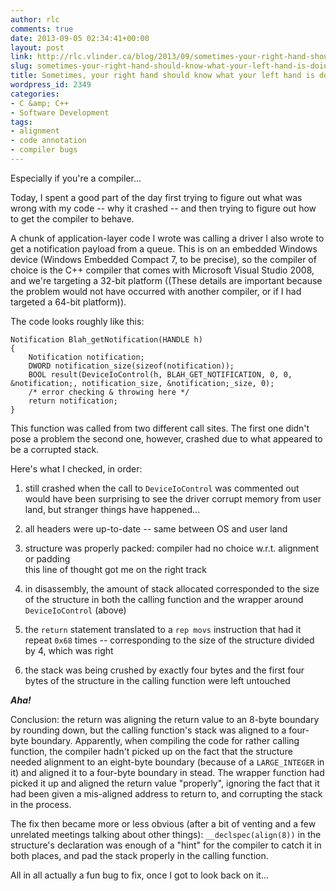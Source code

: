 ```yaml
---
author: rlc
comments: true
date: 2013-09-05 02:34:41+00:00
layout: post
link: http://rlc.vlinder.ca/blog/2013/09/sometimes-your-right-hand-should-know-what-your-left-hand-is-doing/
slug: sometimes-your-right-hand-should-know-what-your-left-hand-is-doing
title: Sometimes, your right hand should know what your left hand is doing
wordpress_id: 2349
categories:
- C &amp; C++
- Software Development
tags:
- alignment
- code annotation
- compiler bugs
---
```


Especially if you're a compiler...

<!--more-->

Today, I spent a good part of the day first trying to figure out what was wrong with my code -- why it crashed -- and then trying to figure out how to get the compiler to behave.

A chunk of application-layer code I wrote was calling a driver I also wrote to get a notification payload from a queue. This is on an embedded Windows device (Windows Embedded Compact 7, to be precise), so the compiler of choice is the C++ compiler that comes with Microsoft Visual Studio 2008, and we're targeting a 32-bit platform ((These details are important because the problem would not have occurred with another compiler, or if I had targeted a 64-bit platform)).

The code looks roughly like this:

    
    Notification Blah_getNotification(HANDLE h)
    {
        Notification notification;
        DWORD notification_size(sizeof(notification));
        BOOL result(DeviceIoControl(h, BLAH_GET_NOTIFICATION, 0, 0, &notification;, notification_size, &notification;_size, 0);
        /* error checking & throwing here */
        return notification;
    }



This function was called from two different call sites. The first one didn't pose a problem the second one, however, crashed due to what appeared to be a corrupted stack.

Here's what I checked, in order:



	
  1. still crashed when the call to `DeviceIoControl` was commented out  
would have been surprising to see the driver corrupt memory from user land, but stranger things have happened...

	
  2. all headers were up-to-date -- same between OS and user land

	
  3. structure was properly packed: compiler had no choice w.r.t. alignment or padding  
this line of thought got me on the right track

	
  4. in disassembly, the amount of stack allocated corresponded to the size of the structure in both the calling function and the wrapper around `DeviceIoControl` (above)

	
  5. the `return` statement translated to a `rep movs` instruction that had it repeat `0x68` times -- corresponding to the size of the structure divided by 4, which was right

	
  6. the stack was being crushed by exactly four bytes and the first four bytes of the structure in the calling function were left untouched


**_Aha!_**

Conclusion: the return was aligning the return value to an 8-byte boundary by rounding down, but the calling function's stack was aligned to a four-byte boundary. Apparently, when compiling the code for rather calling function, the compiler hadn't picked up on the fact that the structure needed alignment to an eight-byte boundary (because of a `LARGE_INTEGER` in it) and aligned it to a four-byte boundary in stead. The wrapper function had picked it up and aligned the return value "properly", ignoring the fact that it had been given a mis-aligned address to return to, and corrupting the stack in the process.

The fix then became more or less obvious (after a bit of venting and a few unrelated meetings talking about other things): `__declspec(align(8))` in the structure's declaration was enough of a "hint" for the compiler to catch it in both places, and pad the stack properly in the calling function.

All in all actually a fun bug to fix, once I got to look back on it...
